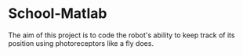 # School-Matlab
 The aim of this project is to code the robot's ability to keep track of its position using photoreceptors like a fly does.
